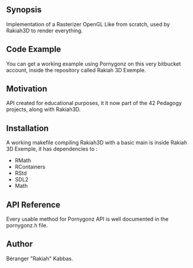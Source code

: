 ## Synopsis

Implementation of a Rasterizer OpenGL Like from scratch, used by Rakiah3D to render everything.

## Code Example

You can get a working example using Pornygonz on this very bitbucket account, inside the repository called Rakiah 3D Exemple.

## Motivation

API created for educational purposes, it it now part of the 42 Pedagogy projects, along with Rakiah3D.

## Installation

A working makefile compiling Rakiah3D with a basic main is inside Rakiah 3D Exemple, it has dependencies to :
- RMath
- RContainers
- RStd
- SDL2
- Math

## API Reference

Every usable method for Pornygonz API is well documented in the pornygonz.h file.

## Author

Béranger "Rakiah" Kabbas.